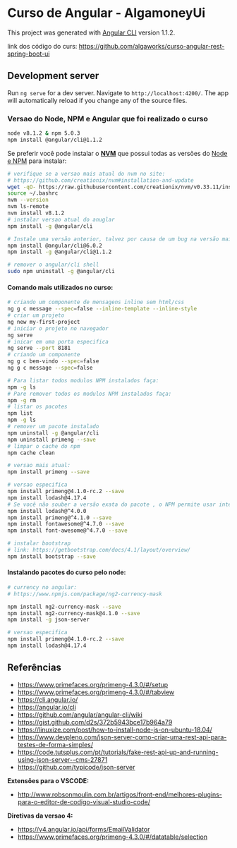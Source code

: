 # Curso de Angular - AlgamoneyUi

This project was generated with [Angular CLI](https://github.com/angular/angular-cli) version 1.1.2.

link dos código do curs: https://github.com/algaworks/curso-angular-rest-spring-boot-ui

## Development server

Run `ng serve` for a dev server. Navigate to `http://localhost:4200/`. The app will automatically reload if you change any of the source files.

### Versao do Node, NPM e Angular que foi realizado o curso
```bash
node v8.1.2 & npm 5.0.3
npm install @angular/cli@1.1.2
```

Se preferir você pode instalar o **[NVM](https://github.com/creationix/nvm#installation-and-update)** que possui todas as versões do <u>Node e NPM</u> para instalar:

```bash
# verifique se a versao mais atual do nvm no site:
# https://github.com/creationix/nvm#installation-and-update
wget -qO- https://raw.githubusercontent.com/creationix/nvm/v0.33.11/install.sh | bash
source ~/.bashrc
nvm --version
nvm ls-remote
nvm install v8.1.2
# instalar versao atual do anuglar
npm install -g @angular/cli

# Instale uma versão anterior, talvez por causa de um bug na versão mais recente. Por exemplo, para obter o 6.0.2:
npm install @angular/cli@6.0.2
npm install -g @angular/cli@1.1.2

# remover o angular/cli shell
sudo npm uninstall -g @angular/cli
```

#### Comando mais utilizados no curso:

```bash
# criando um componente de mensagens inline sem html/css
ng g c message --spec=false --inline-template --inline-style
# criar um projeto
ng new my-first-project
# iniciar o projeto no navegador
ng serve
# inicar em uma porta especifica
ng serve --port 8181
# criando um componente
ng g c bem-vindo --spec=false
ng g c message --spec=false

# Para listar todos modulos NPM instalados faça: 
npm -g ls
# Pare remover todos os modulos NPM instalados faça: 
npm -g rm
# listar os pacotes
npm list
npm -g ls
# remover um pacote instalado
npm uninstall -g @angular/cli
npm uninstall primeng --save
# limpar o cache do npm
npm cache clean

# versao mais atual:
npm install primeng --save

# versao especifica
npm install primeng@4.1.0-rc.2 --save
npm install lodash@4.17.4
# Se você não souber a versão exata do pacote , o NPM permite usar intervalos semânticos para definir a versão. Por exemplo}:
npm install lodash@^4.0.0
npm install primeng@^4.1.0 --save
npm install fontawesome@^4.7.0 --save
npm install font-awesome@^4.7.0 --save

# instalar bootstrap
# link: https://getbootstrap.com/docs/4.1/layout/overview/
npm install bootstrap --save
```

#### Instalando pacotes do curso pelo node:

```bash
# currency no angular:
# https://www.npmjs.com/package/ng2-currency-mask

npm install ng2-currency-mask --save
npm install ng2-currency-mask@4.1.0 --save
npm install -g json-server

# versao especifica
npm install primeng@4.1.0-rc.2 --save
npm install lodash@4.17.4
```



## Referências

- https://www.primefaces.org/primeng-4.3.0/#/setup
- https://www.primefaces.org/primeng-4.3.0/#/tabview
- https://cli.angular.io/
- https://angular.io/cli
- https://github.com/angular/angular-cli/wiki
- https://gist.github.com/d2s/372b5943bce17b964a79
- https://linuxize.com/post/how-to-install-node-js-on-ubuntu-18.04/
- https://www.devpleno.com/json-server-como-criar-uma-rest-api-para-testes-de-forma-simples/
- https://code.tutsplus.com/pt/tutorials/fake-rest-api-up-and-running-using-json-server--cms-27871
- https://github.com/typicode/json-server

**Extensões para o VSCODE:**

- http://www.robsonmoulin.com.br/artigos/front-end/melhores-plugins-para-o-editor-de-codigo-visual-studio-code/

**Diretivas da versao 4:**

* https://v4.angular.io/api/forms/EmailValidator
* https://www.primefaces.org/primeng-4.3.0/#/datatable/selection